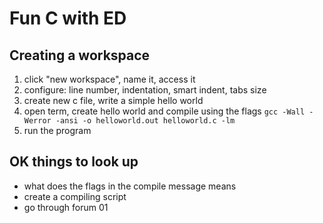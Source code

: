# Fun C with ED

## Creating a workspace

1. click "new workspace", name it, access it
2. configure: line number, indentation, smart indent, tabs size
3. create new c file, write a simple hello world
4. open term, create hello world and compile using the flags 
   `gcc -Wall -Werror -ansi -o helloworld.out helloworld.c -lm`
5. run the program

## OK things to look up

- what does the flags in the compile message means
- create a compiling script
- go through forum 01